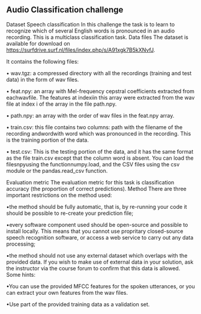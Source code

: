 ## Audio Classification challenge

Dataset
Speech classification
In this challenge the task is to learn to recognize which of several English words
is pronounced in an audio recording. This is a multiclass classification task.
Data files
The dataset is available for download on https://surfdrive.surf.nl/files/index.php/s/A91xgk7B5kXNvfJ. 

It contains the following files:

• wav.tgz: a compressed directory with all the recordings (training and test
data) in the form of wav files.

• feat.npy: an array with Mel-frequency cepstral coefficients extracted from
eachwavfile. The features at indexiin this array were extracted from
the wav file at index i of the array in the file path.npy.

• path.npy: an array with the order of wav files in the feat.npy array.

• train.csv: this file contains two columns: path with the filename of the
recording andwordwith word which was pronounced in the recording.
This is the training portion of the data.

• test.csv: This is the testing portion of the data, and it has the same
format as the file train.csv except that the column word is absent.
You can load the filesnpyusing the functionnumpy.load, and the CSV files
using the csv module or the pandas.read_csv function.

Evaluation metric
The evaluation metric for this task is classification accuracy (the proportion of
correct predictions).
Method
There are three important restrictions on the method used:

•the method should be fully automatic, that is, by re-running your code it
should be possible to re-create your prediction file;

•every software component used should be open-source and possible to
install locally. This means that you cannot use propritary closed-source
speech recognition software, or access a web service to carry out any data
processing;

•the method should not use any external dataset which overlaps with the
provided data. If you wish to make use of external data in your solution,
ask the instructor via the course forum to confirm that this data is allowed.
Some hints:

•You can use the provided MFCC features for the spoken utterances, or
you can extract your own features from the wav files.

•Use part of the provided training data as a validation set. 
